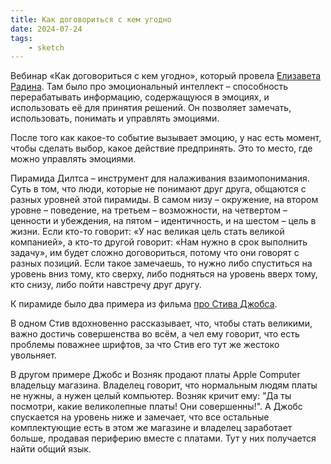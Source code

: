 ```yaml
---
title: Как договориться с кем угодно
date: 2024-07-24
tags:
    - sketch
---
```


Вебинар «Как договориться с кем угодно», который провела [Елизавета Радина](https://t.me/radina_school). Там было про эмоциональный интеллект – способность перерабатывать информацию, содержащуюся в эмоциях, и использовать её для принятия решений. Он позволяет замечать, использовать, понимать и управлять эмоциями.

После того как какое-то событие вызывает эмоцию, у нас есть момент, чтобы сделать выбор, какое действие предпринять. Это то место, где можно управлять эмоциями.

Пирамида Дилтса – инструмент для налаживания взаимопонимания. Суть в том, что люди, которые не понимают друг друга, общаются с разных уровней этой пирамиды. В самом низу – окружение, на втором уровне – поведение, на третьем – возможности, на четвертом – ценности и убеждения, на пятом – идентичность, и на шестом – цель в жизни. Если кто-то говорит: «У нас великая цель стать великой компанией», а кто-то другой говорит: «Нам нужно в срок выполнить задачу», им будет сложно договориться, потому что они говорят с разных позиций. Если такое замечаешь, то нужно либо спуститься на уровень вниз тому, кто сверху, либо подняться на уровень вверх тому, кто снизу, либо пойти навстречу друг другу.

К пирамиде было два примера из фильма [про Стива Джобса](https://www.imdb.com/title/tt2357129/).

В одном Стив вдохновенно рассказывает, что, чтобы стать великими, важно достичь совершенства во всём, а чел ему говорит, что есть проблемы поважнее шрифтов, за что Стив его тут же жестоко увольняет.

В другом примере Джобс и Возняк продают платы Apple Computer владельцу магазина. Владелец говорит, что нормальным людям платы не нужны, а нужен целый компьютер. Возняк кричит ему: "Да ты посмотри, какие великолепные платы! Они совершенны!". А Джобс спускается на уровень ниже и замечает, что все остальные комплектующие есть в этом же магазине и владелец заработает больше, продавая периферию вместе с платами. Тут у них получается найти общий язык.
